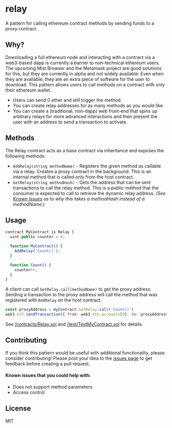 # relay

A pattern for calling ethereum contract methods by sending funds to a proxy contract.

## Why?

Downloading a full ethereum node and interacting with a contract via a web3-based dapp is currently a barrier to non-technical ethereum users. The upcoming Mist Browser and the Metamask project are good solutions for this, but they are currently in alpha and not widely available. Even when they are available, they are an extra piece of software for the user to download. This pattern allows users to call methods on a contract with only their ethereum wallet. 

- Users can send 0 ether and still trigger the method. 
- You can create relay addresses for as many methods as you would like.
- You can create a (traditional, non-dapp) web front-end that spins up arbitrary relays for more advanced interactions and then present the user with an address to send a transaction to activate.

## Methods

The Relay contract acts as a base contract via inheritance and exposes the following methods:

- `AddRelay(string methodName)` - Registers the given method as callable via a relay. Creates a proxy contract in the background. This is an internal method that is called only from the host contract.
- `GetRelay(string methodHash)` - Gets the address that can be sent transactions to call the relay method. This is a public method that the consumer is expected to call to retrieve the dynamic relay address. *(See [Known Issues](https://github.com/raineorshine/relay#known-issues) as to why this takes a methodHash instead of a methodName.)*

## Usage

```js
contract MyContract is Relay {
  uint public counter = 0;

  function MyContract() {
    AddRelay('Count()');
  }

  function Count() {
    counter++;
  }
}
```

A client can call `GetRelay.call(methodName)` to get the proxy address. Sending a transaction to the proxy address will call the method that was registered with `AddRelay` on the host contract.

```js
const proxyAddress = myContract.GetRelay.call('Count()')
web3.eth.sendTransaction({ from: web3.eth.accounts[0], to: proxyAddress })
```

See [/contracts/Relay.sol](https://github.com/raineorshine/relay/blob/master/contracts/MyContract.sol) and [/test/TestMyContract.sol](https://github.com/raineorshine/relay/blob/master/test/TestMyContract.js) for details.

## Contributing

If you think this pattern would be useful with additional functionality, please consider contributing! Please post your idea to the [issues page](https://github.com/raineorshine/relay/issues) to get feedback before creating a pull request.

#### Known issues that you could help with:

- Does not support method parameters
- Access control

## License

MIT
